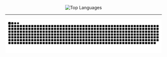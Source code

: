 <p align="center">
  <img src="https://github-readme-stats.vercel.app/api/top-langs/?username=FroisPeek&theme=radical&hide_border=false&include_all_commits=true&count_private=true&layout=compact" alt="Top Languages" />
</p>
 
<hr>
   <picture>
  <source media="(prefers-color-scheme: dark)" srcset="https://raw.githubusercontent.com/Zosin0/Zosin0/output/github-contribution-grid-snake-dark.svg">
  <source media="(prefers-color-scheme: light)" srcset="https://raw.githubusercontent.com/Zosin0/Zosin0/output/github-contribution-grid-snake.svg">
  <img alt="github contribution grid snake animation" src="https://raw.githubusercontent.com/Zosin0/Zosin0/output/github-contribution-grid-snake.svg">
</picture>
